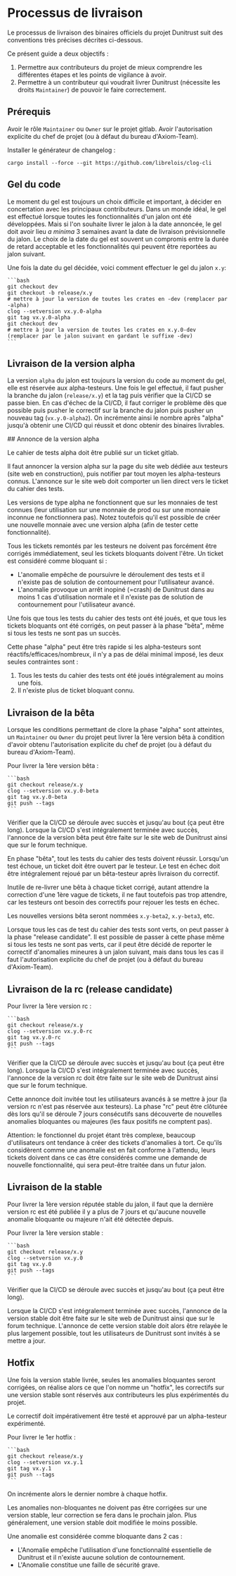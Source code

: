 # Processus de livraison

Le processus de livraison des binaires officiels du projet Dunitrust suit des conventions très précises décrites ci-dessous.

Ce présent guide a deux objectifs :

1. Permettre aux contributeurs du projet de mieux comprendre les différentes étapes et les points de vigilance à avoir.
2. Permettre à un contributeur qui voudrait livrer Dunitrust (nécessite les droits `Maintainer`) de pouvoir le faire correctement.

## Prérequis

Avoir le rôle `Maintainer` ou `Owner` sur le projet gitlab.
Avoir l'autorisation explicite du chef de projet (ou à défaut du bureau d'Axiom-Team).

Installer le générateur de changelog :

    cargo install --force --git https://github.com/librelois/clog-cli

## Gel du code

Le moment du gel est toujours un choix difficile et important, à décider en concertation avec les principaux contributeurs.
Dans un monde idéal, le gel est effectué lorsque toutes les fonctionnalités d'un jalon ont été développées.
Mais si l'on souhaite livrer le jalon à la date annoncée, le gel doit avoir lieu *a minima* 3 semaines avant la date de livraison prévisionnelle du jalon.
Le choix de la date du gel est souvent un compromis entre la durée de retard acceptable et les fonctionnalités qui peuvent être reportées au jalon suivant.

Une fois la date du gel décidée, voici comment effectuer le gel du jalon `x.y`:

    ```bash
    git checkout dev
    git checkout -b release/x.y
    # mettre à jour la version de toutes les crates en -dev (remplacer par -alpha)
    clog --setversion vx.y.0-alpha
    git tag vx.y.0-alpha
    git checkout dev
    # mettre à jour la version de toutes les crates en x.y.0-dev (remplacer par le jalon suivant en gardant le suffixe -dev)
    ```

## Livraison de la version alpha

La version `alpha` du jalon est toujours la version du code au moment du gel, elle est réservée aux alpha-testeurs.
Une fois le gel effectué, il faut pusher la branche du jalon (`release/x.y`) et la tag puis vérifier que la CI/CD se passe bien.
En cas d'échec de la CI/CD, il faut corriger le problème dès que possible puis pusher le correctif sur la branche du jalon puis pusher un nouveau tag (`vx.y.0-alpha2`).
On incrémente ainsi le nombre après "alpha" jusqu'à obtenir une CI/CD qui réussit et donc obtenir des binaires livrables.

## Annonce de la version alpha

Le cahier de tests alpha doit être publié sur un ticket gitlab.

Il faut annoncer la version alpha sur la page du site web dédiée aux testeurs (site web en construction), puis notifier par tout moyen les alpha-testeurs connus.
L'annonce sur le site web doit comporter un lien direct vers le ticket du cahier des tests.

Les versions de type alpha ne fonctionnent que sur les monnaies de test connues (leur utilisation sur une monnaie de prod ou sur une monnaie inconnue ne fonctionnera pas).
Notez toutefois qu'il est possible de créer une nouvelle monnaie avec une version alpha (afin de tester cette fonctionnalité).

Tous les tickets remontés par les testeurs ne doivent pas forcément être corrigés immédiatement, seul les tickets bloquants doivent l'être.
Un ticket est considéré comme bloquant si :

- L'anomalie empêche de poursuivre le déroulement des tests et il n'existe pas de solution de contournement pour l'utilisateur avancé.
- L'anomalie provoque un arrêt inopiné (=crash) de Dunitrust dans au moins 1 cas d'utilisation normale et il n'existe pas de solution de contournement pour l'utilisateur avancé.

Une fois que tous les tests du cahier des tests ont été joués, et que tous les tickets bloquants ont été corrigés, on peut passer à la phase "bêta", même si tous les tests ne sont pas un succès.

Cette phase "alpha" peut être très rapide si les alpha-testeurs sont réactifs/efficaces/nombreux, il n'y a pas de délai minimal imposé, les deux seules contraintes sont :

1. Tous les tests du cahier des tests ont été joués intégralement au moins une fois.
2. Il n'existe plus de ticket bloquant connu.

## Livraison de la bêta

Lorsque les conditions permettant de clore la phase "alpha" sont atteintes, un `Maintainer` ou `Owner` du projet peut livrer la 1ère version bêta à condition d'avoir obtenu l'autorisation explicite du chef de projet (ou à défaut du bureau d'Axiom-Team).

Pour livrer la 1ère version bêta :

    ```bash
    git checkout release/x.y
    clog --setversion vx.y.0-beta
    git tag vx.y.0-beta
    git push --tags
    ```

Vérifier que la CI/CD se déroule avec succès et jusqu'au bout (ça peut être long).
Lorsque la CI/CD s'est intégralement terminée avec succès, l'annonce de la version bêta peut être faite sur le site web de Dunitrust ainsi que sur le forum technique.

En phase "bêta", tout les tests du cahier des tests doivent réussir. Lorsqu'un test échoue, un ticket doit être ouvert par le testeur.
Le test en échec doit être intégralement rejoué par un bêta-testeur après livraison du correctif.

Inutile de re-livrer une bêta à chaque ticket corrigé, autant attendre la correction d'une 1ère vague de tickets, il ne faut toutefois pas trop attendre, car les testeurs ont besoin des correctifs pour rejouer les tests en échec.

Les nouvelles versions bêta seront nommées `x.y-beta2`, `x.y-beta3`, etc.

Lorsque tous les cas de test du cahier des tests sont verts, on peut passer à la phase "release candidate".
Il est possible de passer à cette phase même si tous les tests ne sont pas verts, car il peut être décidé de reporter le correctif d'anomalies mineures à un jalon suivant, mais dans tous les cas il faut l'autorisation explicite du chef de projet (ou à défaut du bureau d'Axiom-Team).

## Livraison de la rc (release candidate)

Pour livrer la 1ère version rc :

    ```bash
    git checkout release/x.y
    clog --setversion vx.y.0-rc
    git tag vx.y.0-rc
    git push --tags
    ```
Vérifier que la CI/CD se déroule avec succès et jusqu'au bout (ça peut être long).
Lorsque la CI/CD s'est intégralement terminée avec succès, l'annonce de la version rc doit être faite sur le site web de Dunitrust ainsi que sur le forum technique.

Cette annonce doit invitée tout les utilisateurs avancés à se mettre à jour (la version rc n'est pas réservée aux testeurs).
La phase "rc" peut être clôturée dès lors qu'il se déroule 7 jours consécutifs sans découverte de nouvelles anomalies bloquantes ou majeures (les faux positifs ne comptent pas).

Attention: le fonctionnel du projet étant très complexe, beaucoup d'utilisateurs ont tendance à créer des tickets d'anomalies à tort. Ce qu'ils considèrent comme une anomalie est en fait conforme à l'attendu, leurs tickets doivent dans ce cas être considérés comme une demande de nouvelle fonctionnalité, qui sera peut-être traitée dans un futur jalon.

## Livraison de la stable

Pour livrer la 1ère version réputée stable du jalon, il faut que la dernière version rc est été publiée il y a plus de 7 jours et qu'aucune nouvelle anomalie bloquante ou majeure n'ait été détectée depuis.

Pour livrer la 1ère version stable :

    ```bash
    git checkout release/x.y
    clog --setversion vx.y.0
    git tag vx.y.0
    git push --tags
    ```

Vérifier que la CI/CD se déroule avec succès et jusqu'au bout (ça peut être long).

Lorsque la CI/CD s'est intégralement terminée avec succès, l'annonce de la version stable doit être faite sur le site web de Dunitrust ainsi que sur le forum technique.
L'annonce de cette version stable doit alors être relayée le plus largement possible, tout les utilisateurs de Dunitrust sont invités à se mettre a jour.

## Hotfix

Une fois la version stable livrée, seules les anomalies bloquantes seront corrigées, on réalise alors ce que l'on nomme un "hotfix", les correctifs sur une version stable sont réservés aux contributeurs les plus expérimentés du projet.

Le correctif doit impérativement être testé et approuvé par un alpha-testeur expérimenté.

Pour livrer le 1er hotfix :

    ```bash
    git checkout release/x.y
    clog --setversion vx.y.1
    git tag vx.y.1
    git push --tags
    ```

On incrémente alors le dernier nombre à chaque hotfix.

Les anomalies non-bloquantes ne doivent pas être corrigées sur une version stable, leur correction se fera dans le prochain jalon. Plus généralement, une version stable doit modifiée le moins possible.

Une anomalie est considérée comme bloquante dans 2 cas :

- L'Anomalie empêche l'utilisation d'une fonctionnalité essentielle de Dunitrust et il n'existe aucune solution de contournement.
- L'Anomalie constitue une faille de sécurité grave.

